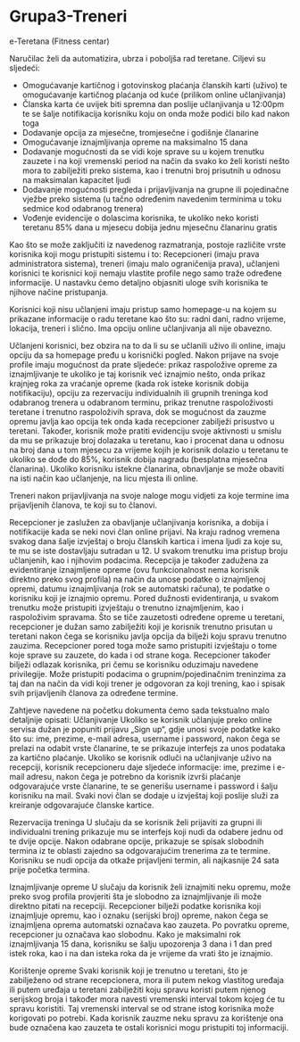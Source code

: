 # Grupa3-Treneri
e-Teretana (Fitness centar)

Naručilac želi da automatizira, ubrza i poboljša rad teretane. Ciljevi su sljedeći:
-	Omogućavanje kartičnog i gotovinskog plaćanja članskih karti (uživo) te omogućavanje kartičnog plaćanja od kuće (prilikom online učlanjivanja)
-	Članska karta će uvijek biti spremna dan poslije učlanjivanja u 12:00pm te se šalje notifikacija korisniku koju on onda može podići bilo kad nakon toga
-	Dodavanje opcija za mjesečne, tromjesečne i godišnje članarine
-	Omogućavanje iznajmljivanja opreme na maksimalno 15 dana
-	Dodavanje mogućnosti da se vidi koje sprave su u kojem trenutku zauzete i na koji vremenski period na način da svako ko želi koristi nešto mora to zabilježiti preko sistema, kao i trenutni broj prisutnih u odnosu na maksimalan kapacitet ljudi 
-	Dodavanje mogućnosti pregleda i prijavljivanja na grupne ili pojedinačne vježbe preko sistema (u tačno određenim navedenim terminima u toku sedmice kod odabranog trenera)
-	Vođenje evidencije o dolascima korisnika, te ukoliko neko koristi teretanu 85% dana u mjesecu dobija jednu mjesečnu članarinu gratis

Kao što se može zaključiti iz navedenog razmatranja, postoje različite vrste korisnika koji mogu pristupiti sistemu i to: Recepcioneri (imaju prava administratora sistema), treneri (imaju malo ograničenija prava), učlanjeni korisnici te korisnici koji nemaju vlastite profile nego samo traže određene informacije. U nastavku ćemo detaljno objasniti uloge svih korisnika te njihove načine pristupanja.

Korisnici koji nisu učlanjeni imaju pristup samo homepage-u na kojem su prikazane informacije o radu teretane kao što su: radni dani, radno vrijeme, lokacija, treneri i slično. Ima opciju online učlanjivanja ali nije obavezno.

Učlanjeni korisnici, bez obzira na to da li su se učlanili uživo ili online, imaju opciju da sa homepage pređu u korisnički pogled. Nakon prijave na svoje profile imaju mogućnost da prate sljedeće: prikaz raspoložive opreme za iznajmljivanje te ukoliko je taj korisnik već iznajmio nešto, onda prikaz krajnjeg roka za vraćanje opreme (kada rok isteke korisnik dobija notifikaciju), opciju za rezervaciju individualnih ili grupnih treninga kod odabranog trenera u odabranom terminu, prikaz trenutne raspoloživosti teretane i trenutno raspoloživih sprava, dok se mogućnost da zauzme opremu javlja kao opcija tek onda kada recepcioner zabilježi prisustvo u teretani. Također, korisnik može pratiti evidenciju svoje aktivnosti u smislu da mu se prikazuje broj dolazaka u teretanu, kao i procenat dana u odnosu na broj dana u tom mjesecu za vrijeme kojih je korisnik dolazio u teretanu te ukoliko se dođe do 85%, korisnik dobija nagradu (besplatna mjesečna članarina). Ukoliko korisniku istekne članarina, obnavljanje se može obaviti na isti način kao učlanjenje, na licu mjesta ili online.

Treneri nakon prijavljivanja na svoje naloge mogu vidjeti za koje termine ima prijavljenih članova, te koji su to članovi.

Recepcioner je zaslužen za obavljanje učlanjivanja korisnika, a dobija i notifikacije kada se neki novi član online prijavi. Na kraju radnog vremena svakog dana šalje izvještaj o broju članskih kartica i imena ljudi za koje su, te mu se iste dostavljaju sutradan u 12. U svakom trenutku ima pristup broju učlanjenih, kao i njihovim podacima. Recepcija je također zadužena za evidentiranje iznajmljene opreme (ovu funkcionalnost nema korisnik direktno preko svog profila) na način da unose podatke o iznajmljenoj opremi, datumu iznajmljivanja (rok se automatski računa), te podatke o korisniku koji je iznajmio opremu. Pored dužnosti evidentiranja, u svakom trenutku može pristupiti izvještaju o trenutno iznajmljenim, kao i raspoloživim spravama. Što se tiče zauzetosti određene opreme u teretani, recepcioner je dužan samo zabilježiti koji je korisnik trenutno prisutan u teretani nakon čega se korisniku javlja opcija da bilježi koju spravu trenutno zauzima. Recepcioner pored toga može samo pristupiti izvještaju o tome koje sprave su zauzete, do kada i od strane koga. Recepcioner također bilježi odlazak korisnika, pri čemu se korisniku oduzimaju navedene privilegije. Može pristupiti podacima o grupnim/pojedinačnim treninzima za taj dan na način da vidi koji trener je odgovoran za koji trening, kao i spisak svih prijavljenih članova za određene termine.

Zahtjeve navedene na početku dokumenta ćemo sada tekstualno malo detaljnije opisati:
Učlanjivanje
Ukoliko se korisnik učlanjuje preko online servisa dužan je popuniti prijavu „Sign up“, gdje unosi svoje podatke kako što su: ime, prezime, e-mail adresa, username i password, nakon čega se prelazi na odabit vrste članarine, te se prikazuje interfejs za unos podataka za kartično plaćanje. Ukoliko se korisnik odluči na učlanjivanje uživo na recepciji, korisnik recepcioneru daje sljedeće informacije: ime, prezime i e-mail adresu, nakon čega je potrebno da korisnik izvrši plaćanje odgovarajuće vrste članarine, te se generišu username i password i šalju korisniku na mail. Svaki novi član se dodaje u izvještaj koji poslije služi za kreiranje odgovarajuće članske kartice.

Rezervacija treninga
U slučaju da se korisnik želi prijaviti za grupni ili individualni trening prikazuje mu se interfejs koji nudi da odabere jednu od te dvije opcije. Nakon odabrane opcije, prikazuje se spisak slobodnih termina iz te oblasti zajedno sa odgovarajućim trenerima za te termine. Korisniku se nudi opcija da otkaže prijavljeni termin, ali najkasnije 24 sata prije početka termina.

Iznajmljivanje opreme
U slučaju da korisnik želi iznajmiti neku opremu, može preko svog profila provjeriti šta je slobodno za iznajmljivanje ili može direktno pitati na recepciji. Recepcioner bilježi podatke korisnika koji iznajmljuje opremu, kao i oznaku (serijski broj) opreme, nakon čega se iznajmljena oprema automatski označava kao zauzeta. Po povratku opreme, recepcioner ju označava kao slobodnu. Kako je maksimalni rok iznajmljivanja 15 dana, korisniku se šalju upozorenja 3 dana i 1 dan pred istek roka, kao i na dan isteka roka da je vrijeme da vrati što je iznajmio.

Korištenje opreme
Svaki korisnik koji je trenutno u teretani, što je zabilježeno od strane recepcionera, mora ili putem nekog vlastitog uređaja ili putem uređaja u teretani zabilježiti koju spravu koristi putem njenog serijskog broja i također mora navesti vremenski interval tokom kojeg će tu spravu koristiti. Taj vremenski interval se od strane istog korisnika može korigovati po potrebi. Kada korisnik zauzme neku spravu za korištenje ona bude označena kao zauzeta te ostali korisnici mogu pristupiti toj informaciji.

